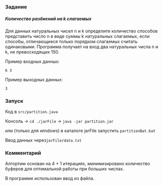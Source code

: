 ### Задание
##### Количество разбиений на k слагаемых
Для данных натуральных чисел n и k определите количество способов представить число n в виде суммы k натуральных слагаемых, если способы, отличающиеся только порядком слагаемых считать одинаковыми.
Программа получает на вход два натуральных числа n и k, не превосходящих 150.

Пример входных данных:
```
6 3
```

Пример выходных данных:
```
3
```
### Запуск
Код в ```src/partition.java```

Консоль -> ```cd ./jarFile``` -> ```java -jar partition.jar``` 

или (только для windows) в каталоге jarFile запустить ```partitionBat.bat```

Ввод данных через```jarFile/data.txt```

### Комментарий
Алгортим основан на 4 + 1 итерациях, минимизировано количество буферов для оптимальной работы при больших числах. 

В программе использован ввод из файла.
